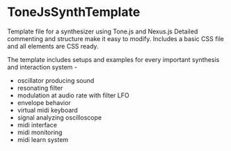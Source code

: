 # ToneJsSynthTemplate

Template file for a synthesizer using Tone.js and Nexus.js Detailed commenting and structure make it easy to modify.
Includes a basic CSS file and all elements are CSS ready. 

The template includes setups and examples for every important synthesis and interaction system -
- oscillator producing sound
- resonating filter
- modulation at audio rate with filter LFO
- envelope behavior
- virtual midi keyboard
- signal analyzing oscilloscope
- midi interface
- midi monitoring
- midi learn system


